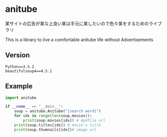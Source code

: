 # anitube
某サイトの広告が某な上良い某は手元に某したいので色々某をするためのライブラリ
	
This is a library to live a comfortable anitube life without Advertisements

## Version
    Python==3.5.2
    beautifulsoup4==4.5.1
    
## Example
```python
import anitube

if __name__ == "__main__":
    soup = anitube.Anitube("{search word}")
    for idx in range(len(soup.movies)):
        print(soup.movies[idx]) # mp4file url
	print(soup.titles[idx]) # movie's title
	print(soup.thumnails[idx])# image url 
```
      
